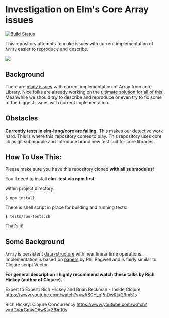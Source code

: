 # Investigation on Elm's Core Array issues

[![Build Status](https://travis-ci.org/turboMaCk/elm-array-tests.svg?branch=master)](https://travis-ci.org/turboMaCk/elm-array-tests)

This repository attempts to make issues with current implementation of `Array` easier to reproduce and describe.

![](http://public.media.smithsonianmag.com/legacy_blog/sherlock-holmes-glass_550.jpg)

## Background

There are [many issues](https://github.com/elm-lang/core/issues/649) with current implementation of Array from core Library.
Nice folks are already working on the [ultimate solution for all of this](https://github.com/Skinney/elm-array-exploration).
Meanwhile we should try to describe and reproduce or even try to fix some of the biggest issues with current implementation.

## Obstacles

**Currently tests in [elm-lang/core](https://github.com/elm-lang/core) are failing.** This makes our detective work hard. This is where this repository comes to play.
This repository uses core lib as git submodule and introduce brand new test suit for core libraries.

## How To Use This:

Please make sure you have this repository cloned **with all submodules**!

You'll need to install **elm-test via npm first**.

within project directory:

```shell
$ npm install
```

There is shell script in place for building and running tests:

```shell
$ tests/run-tests.sh
```

That's it!

## Some Background

`Array` is persistent [data-structure](https://en.wikipedia.org/wiki/Hash_array_mapped_trie) with near linear time operations.
Implementation is based on [papers](http://infoscience.epfl.ch/record/64398/files/idealhashtrees.pdf) by Phil Bagwell and is fairly similar to Clojure script Vector.

**For general description I highly recommend watch these talks by Rich Hickey (author of Clojure).**

Expert to Expert: Rich Hickey and Brian Beckman - Inside Clojure
https://www.youtube.com/watch?v=wASCH_gPnDw&t=29m51s

Rich Hickey: Clojure Concurrency
https://www.youtube.com/watch?v=dGVqrGmwOAw&t=36m10s
